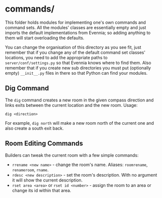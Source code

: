# commands/

This folder holds modules for implementing one's own commands and
command sets. All the modules' classes are essentially empty and just
imports the default implementations from Evennia; so adding anything
to them will start overloading the defaults. 

You can change the organisation of this directory as you see fit, just
remember that if you change any of the default command set classes'
locations, you need to add the appropriate paths to
`server/conf/settings.py` so that Evennia knows where to find them.
Also remember that if you create new sub directories you must put
(optionally empty) `__init__.py` files in there so that Python can
find your modules.

## Dig Command

The `dig` command creates a new room in the given compass direction and
links exits between the current location and the new room. Usage:

```
dig <direction>
```

For example, `dig north` will make a new room north of the current one
and also create a south exit back.

## Room Editing Commands

Builders can tweak the current room with a few simple commands:

* `rrename <new name>` - change the room's name. Aliases: `roomrename`,
  `renameroom`, `rname`.
* `rdesc <new description>` - set the room's description. With no
  argument it will show the current description.
* `rset area <area>` or `rset id <number>` - assign the room to an
  area or change its id within that area.
